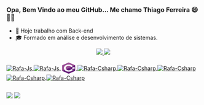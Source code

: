 ### Opa, Bem Vindo ao meu GitHub... Me chamo Thiago Ferreira 😄👋🏻

- 🔭 Hoje trabalho com Back-end
- 🎓 Formado em análise e desenvolvimento de sistemas.

<div align="center">
  <a href="https://github.com/thiiferreira">
  <img height="180em" src="https://github-readme-stats.vercel.app/api?username=thiiferreira&show_icons=true&theme=dracula&include_all_commits=true&count_private=true"/>
  <img height="180em" src="https://github-readme-stats.vercel.app/api/top-langs/?username=thiiferreira&layout=compact&langs_count=7&theme=dracula"/>
</div>
  
 <div style="display: inline_block"><br>
    <img align="center" alt="Rafa-Js" height="30" width="40"src="https://cdn.jsdelivr.net/gh/devicons/devicon/icons/java/java-original-wordmark.svg" />
    <img align="center" alt="Rafa-Js" height="30" width="40" src="https://cdn.jsdelivr.net/gh/devicons/devicon/icons/dot-net/dot-net-original-wordmark.svg" /> 
    <img align="center" alt="Rafa-Csharp" height="30" width="40" src="https://raw.githubusercontent.com/devicons/devicon/master/icons/csharp/csharp-original.svg">
    <img align="center" alt="Rafa-Csharp" height="40" width="50"src="https://cdn.jsdelivr.net/gh/devicons/devicon/icons/mysql/mysql-original-wordmark.svg" />
    <img align="center" alt="Rafa-Csharp" height="40" width="50"src="https://cdn.jsdelivr.net/gh/devicons/devicon/icons/nodejs/nodejs-original-wordmark.svg" />
    <img align="center" alt="Rafa-Csharp" height="40" width="50"src="https://cdn.jsdelivr.net/gh/devicons/devicon/icons/html5/html5-original.svg" />         
    <img align="center" alt="Rafa-Csharp" height="40" width="50"src="https://cdn.jsdelivr.net/gh/devicons/devicon/icons/css3/css3-original.svg" />
    <img align="center" alt="Rafa-Csharp" height="40" width="50"src="https://cdn.jsdelivr.net/gh/devicons/devicon/icons/javascript/javascript-original.svg" />     
</div>

  ##

  <div> 
 	<a href="https://www.linkedin.com/in/thii-ferreira/" target="_blank"><img src="https://img.shields.io/badge/-LinkedIn-%230077B5?style=for-the-badge&logo=linkedin&logoColor=white" target="_blank"></a> 
  <a href="mailto:thiago.ferreira.p2001@gmail.com" target="_blank"><img src="https://img.shields.io/badge/Gmail-D14836?style=for-the-badge&logo=gmail&logoColor=white" target="_blank"></a> 
  </div>
